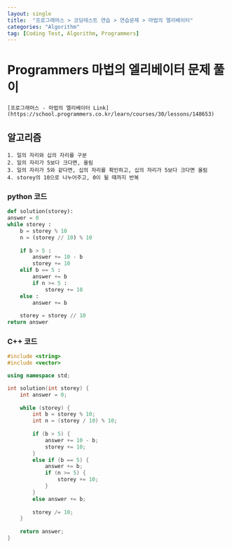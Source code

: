 ```yaml
---
layout: single
title:  "프로그래머스 > 코딩테스트 연습 > 연습문제 > 마법의 엘리베이터"
categories: "Algorithm"
tag: [Coding Test, Algorithm, Programmers]
---
```


# Programmers 마법의 엘리베이터 문제 풀이

    [프로그래머스 - 마법의 엘리베이터 Link] (https://school.programmers.co.kr/learn/courses/30/lessons/148653)

## 알고리즘
    1. 일의 자리와 십의 자리를 구분
    2. 일의 자리가 5보다 크다면, 올림
    3. 일의 자리가 5와 같다면, 십의 자리를 확인하고, 십의 자리가 5보다 크다면 올림
    4. storey의 10으로 나누어주고, 0이 될 때까지 반복

### python 코드
```python
def solution(storey):
answer = 0
while storey :
    b = storey % 10
    n = (storey // 10) % 10 
    
    if b > 5 :
        answer += 10 - b
        storey += 10  
    elif b == 5 :
        answer += b
        if n >= 5 :
            storey += 10
    else :
        answer += b
        
    storey = storey // 10
return answer
```


### C++ 코드
```c++
#include <string>
#include <vector>

using namespace std;

int solution(int storey) {
    int answer = 0;
    
    while (storey) {
        int b = storey % 10;
        int n = (storey / 10) % 10;
        
        if (b > 5) {
            answer += 10 - b;
            storey += 10;
        }
        else if (b == 5) {
            answer += b;
            if (n >= 5) {
                storey += 10;
            }
        }
        else answer += b;
        
        storey /= 10;
    }
    
    return answer;
}
```



